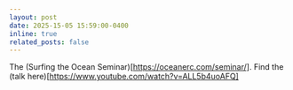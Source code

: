 ```yaml
---
layout: post
date: 2025-15-05 15:59:00-0400
inline: true
related_posts: false
---
```


The (Surfing the Ocean Seminar)[https://oceanerc.com/seminar/]. Find the (talk here)[https://www.youtube.com/watch?v=ALL5b4uoAFQ]